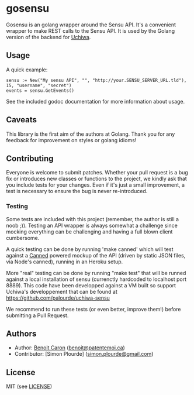 # gosensu

Gosensu is an golang wrapper around the Sensu API. It's a convenient wrapper to make REST calls
  to the Sensu API. It is used by the Golang version of the backend for [Uchiwa](http://github.com/sensu/uchiwa).

## Usage

A quick example:

```golang
sensu := New("My sensu API", "", "http://your.SENSU_SERVER_URL.tld"), 15, "username", "secret")
events = sensu.GetEvents()
```

See the included godoc documentation for more information about usage.

## Caveats

This library is the first aim of the authors at Golang. Thank you for any feedback for improvement
on styles or golang idioms!

## Contributing

Everyone is welcome to submit patches. Whether your pull request is a bug fix or introduces new classes or functions to the project, we kindly ask that you include tests for your changes. Even if it's just a small improvement, a test is necessary to ensure the bug is never re-introduced.

### Testing

Some tests are included with this project (remember, the author is still a noob ;)). Testing
an API wrapper is always somewhat a challenge since mocking everything can be challenging and having
a full blown client cumbersome.

A quick testing can be done by running 'make canned' which will test against a [Canned](https://github.com/palourde/sensu-canned)
powered mockup of the API (driven by static JSON files, via Node's canned), running in an Heroku setup.

More "real" testing can be done by running "make test" that will be runned against a local installation
of sensu (currenctly hardcoded to localhost port 8889). This code have been developped against
a VM built so support Uchiwa's developpement that can be found at https://github.com/palourde/uchiwa-sensu

We recommend to run these tests (or even better, improve them!) before submitting a Pull Request.

## Authors
* Author: [Benoit Caron][author] (<benoit@patentemoi.ca>)
* Contributor: [Simon Plourde] (<simon.plourde@gmail.com>)

## License
MIT (see [LICENSE][license])

[author]:                 https://github.com/bencaron
[license]:                https://github.com/bencaron/gosensu/blob/master/LICENSE
